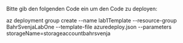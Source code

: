 Bitte gib den folgenden Code ein um den Code zu deployen:

az deployment group create  --name lab1Template  --resource-group BahrSvenjaLabOne  --template-file azuredeploy.json --parameters storageName=storageaccountbahrsvenja